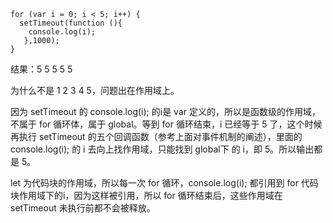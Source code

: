 ```
for (var i = 0; i < 5; i++) { 
  setTimeout(function (){
    console.log(i); 
   },1000); 
}
```

结果：5 5 5 5 5

为什么不是 1 2 3 4 5，问题出在作用域上。

因为 setTimeout 的 console.log(i); 的i是 var 定义的，所以是函数级的作用域，不属于 for 循环体，属于 global。等到 for 循环结束，i 已经等于 5 了，这个时候再执行 setTimeout 的五个回调函数（参考上面对事件机制的阐述），里面的 console.log(i); 的 i 去向上找作用域，只能找到 global下 的 i，即 5。所以输出都是 5。





let 为代码块的作用域，所以每一次 for 循环，console.log(i); 都引用到 for 代码块作用域下的i，因为这样被引用，所以 for 循环结束后，这些作用域在 setTimeout 未执行前都不会被释放。


